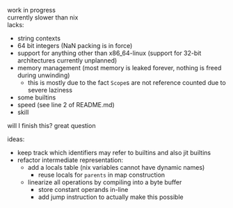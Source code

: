 work in progress<br>
currently slower than nix<br>
lacks:
- string contexts
- 64 bit integers (NaN packing is in force)
- support for anything other than x86_64-linux (support for 32-bit architectures currently unplanned)
- memory management (most memory is leaked forever, nothing is freed during unwinding)
    - this is mostly due to the fact `Scope`s are not reference counted due to severe laziness
- some builtins
- speed (see line 2 of README.md)
- skill

will I finish this? great question

ideas:
- keep track which identifiers may refer to builtins and also jit builtins
- refactor intermediate representation:
    - add a locals table (nix variables cannot have dynamic names)
        - reuse locals for `parents` in map construction
    - linearize all operations by compiling into a byte buffer
        - store constant operands in-line
        - add jump instruction to actually make this possible
